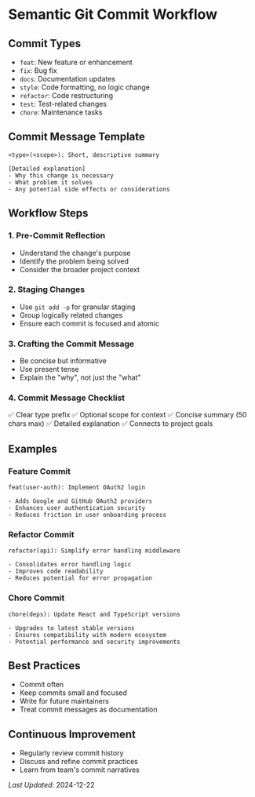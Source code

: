 # Semantic Git Commit Workflow

## Commit Types
- `feat`: New feature or enhancement
- `fix`: Bug fix
- `docs`: Documentation updates
- `style`: Code formatting, no logic change
- `refactor`: Code restructuring
- `test`: Test-related changes
- `chore`: Maintenance tasks

## Commit Message Template
```
<type>(<scope>): Short, descriptive summary

[Detailed explanation]
- Why this change is necessary
- What problem it solves
- Any potential side effects or considerations
```

## Workflow Steps

### 1. Pre-Commit Reflection
- Understand the change's purpose
- Identify the problem being solved
- Consider the broader project context

### 2. Staging Changes
- Use `git add -p` for granular staging
- Group logically related changes
- Ensure each commit is focused and atomic

### 3. Crafting the Commit Message
- Be concise but informative
- Use present tense
- Explain the "why", not just the "what"

### 4. Commit Message Checklist
✅ Clear type prefix
✅ Optional scope for context
✅ Concise summary (50 chars max)
✅ Detailed explanation
✅ Connects to project goals

## Examples

### Feature Commit
```
feat(user-auth): Implement OAuth2 login

- Adds Google and GitHub OAuth2 providers
- Enhances user authentication security
- Reduces friction in user onboarding process
```

### Refactor Commit
```
refactor(api): Simplify error handling middleware

- Consolidates error handling logic
- Improves code readability
- Reduces potential for error propagation
```

### Chore Commit
```
chore(deps): Update React and TypeScript versions

- Upgrades to latest stable versions
- Ensures compatibility with modern ecosystem
- Potential performance and security improvements
```

## Best Practices
- Commit often
- Keep commits small and focused
- Write for future maintainers
- Treat commit messages as documentation

## Continuous Improvement
- Regularly review commit history
- Discuss and refine commit practices
- Learn from team's commit narratives

*Last Updated*: 2024-12-22
